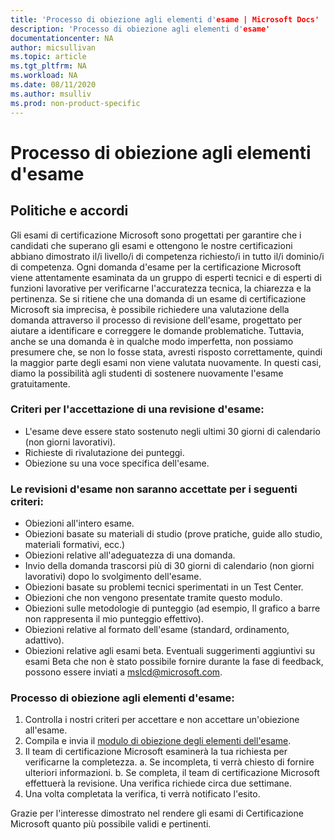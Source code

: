 ```yaml
---
title: 'Processo di obiezione agli elementi d'esame | Microsoft Docs'
description: 'Processo di obiezione agli elementi d'esame'
documentationcenter: NA 
author: micsullivan
ms.topic: article
ms.tgt_pltfrm: NA
ms.workload: NA
ms.date: 08/11/2020
ms.author: msulliv
ms.prod: non-product-specific
---
```

# Processo di obiezione agli elementi d'esame

## Politiche e accordi

Gli esami di certificazione Microsoft sono progettati per garantire che i candidati che superano gli esami e ottengono le nostre certificazioni abbiano dimostrato il/i livello/i di competenza richiesto/i in tutto il/i dominio/i di competenza. Ogni domanda d'esame per la certificazione Microsoft viene attentamente esaminata da un gruppo di esperti tecnici e di esperti di funzioni lavorative per verificarne l'accuratezza tecnica, la chiarezza e la pertinenza. Se si ritiene che una domanda di un esame di certificazione Microsoft sia imprecisa, è possibile richiedere una valutazione della domanda attraverso il processo di revisione dell'esame, progettato per aiutare a identificare e correggere le domande problematiche. Tuttavia, anche se una domanda è in qualche modo imperfetta, non possiamo presumere che, se non lo fosse stata, avresti risposto correttamente, quindi la maggior parte degli esami non viene valutata nuovamente. In questi casi, diamo la possibilità agli studenti di sostenere nuovamente l'esame gratuitamente.

### Criteri per l'accettazione di una revisione d'esame:

- L'esame deve essere stato sostenuto negli ultimi 30 giorni di calendario (non giorni lavorativi).
- Richieste di rivalutazione dei punteggi.
- Obiezione su una voce specifica dell'esame.

### Le revisioni d'esame non saranno accettate per i seguenti criteri:

- Obiezioni all'intero esame.
- Obiezioni basate su materiali di studio (prove pratiche, guide allo studio, materiali formativi, ecc.)
- Obiezioni relative all'adeguatezza di una domanda.
- Invio della domanda trascorsi più di 30 giorni di calendario (non giorni lavorativi) dopo lo svolgimento dell'esame.
- Obiezioni basate su problemi tecnici sperimentati in un Test Center.
- Obiezioni che non vengono presentate tramite questo modulo.
- Obiezioni sulle metodologie di punteggio (ad esempio, Il grafico a barre non rappresenta il mio punteggio effettivo).
- Obiezioni relative al formato dell'esame (standard, ordinamento, adattivo).
- Obiezioni relative agli esami beta. Eventuali suggerimenti aggiuntivi su esami Beta che non è stato possibile fornire durante la fase di feedback, possono essere inviati a [mslcd@microsoft.com](mailto:mslcd@microsoft.com).

### Processo di obiezione agli elementi d'esame:

1. Controlla i nostri criteri per accettare e non accettare un'obiezione all'esame.
2. Compila e invia il [modulo di obiezione degli elementi dell'esame](https://forms.office.com/Pages/ResponsePage.aspx?id=v4j5cvGGr0GRqy180BHbR_ISAtLPKo9OtWclB8hC17dUOEpJNklTMlBWWFc0UUI2VjJBTUI5REVWUC4u).
3. Il team di certificazione Microsoft esaminerà la tua richiesta per verificarne la completezza.
   a. Se incompleta, ti verrà chiesto di fornire ulteriori informazioni.
   b. Se completa, il team di certificazione Microsoft effettuerà la revisione. Una verifica richiede circa due settimane.
4. Una volta completata la verifica, ti verrà notificato l'esito.

Grazie per l'interesse dimostrato nel rendere gli esami di Certificazione Microsoft quanto più possibile validi e pertinenti.
